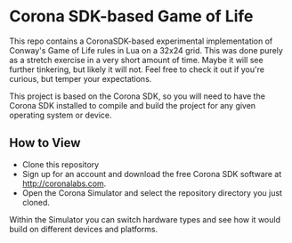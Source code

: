 Corona SDK-based Game of Life
============================

This repo contains a CoronaSDK-based experimental implementation of Conway's Game of Life rules in Lua on a 32x24 grid. This was done purely as a stretch exercise in a very short amount of time. Maybe it will see further tinkering, but likely it will not. Feel free to check it out if you're curious, but temper your expectations.

This project is based on the Corona SDK, so you will need to have the Corona SDK installed to compile and build the project for any given operating system or device.

How to View
-----------

* Clone this repository
* Sign up for an account and download the free Corona SDK software at http://coronalabs.com. 
* Open the Corona Simulator and select the repository directory you just cloned.

Within the Simulator you can switch hardware types and see how it would build on different devices and platforms.
